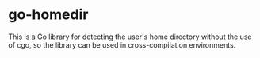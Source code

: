 # go-homedir

This is a Go library for detecting the user's home directory without
the use of cgo, so the library can be used in cross-compilation environments.
